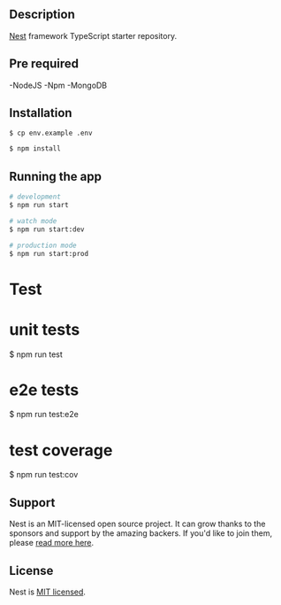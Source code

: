 ## Description

[Nest](https://github.com/nestjs/nest) framework TypeScript starter repository.

## Pre required

-NodeJS
-Npm
-MongoDB

## Installation

```env
$ cp env.example .env
```

```bash
$ npm install
```

## Running the app

```bash
# development
$ npm run start

# watch mode
$ npm run start:dev

# production mode
$ npm run start:prod
```

# Test

# unit tests

$ npm run test

# e2e tests

$ npm run test:e2e

# test coverage

$ npm run test:cov

## Support

Nest is an MIT-licensed open source project. It can grow thanks to the sponsors and support by the amazing backers. If you'd like to join them, please [read more here](https://docs.nestjs.com/support).

## License

Nest is [MIT licensed](LICENSE).
